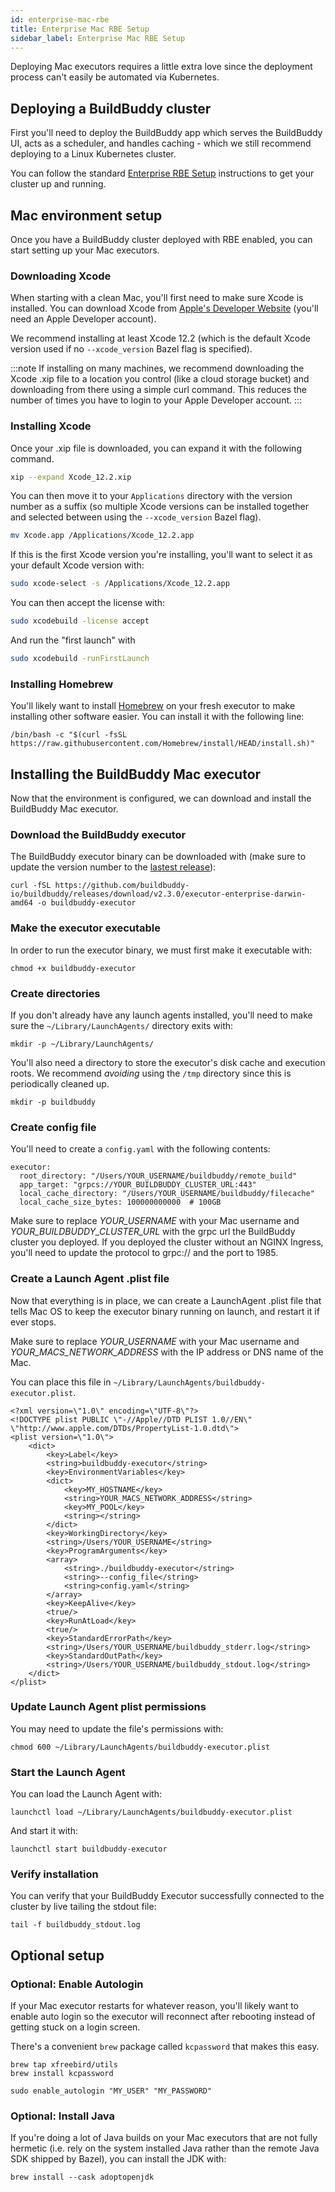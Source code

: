 ```yaml
---
id: enterprise-mac-rbe
title: Enterprise Mac RBE Setup
sidebar_label: Enterprise Mac RBE Setup
--- 
```


Deploying Mac executors requires a little extra love since the deployment process can't easily be automated via Kubernetes.

## Deploying a BuildBuddy cluster

First you'll need to deploy the BuildBuddy app which serves the BuildBuddy UI, acts as a scheduler, and handles caching - which we still recommend deploying to a Linux Kubernetes cluster. 

You can follow the standard [Enterprise RBE Setup](enterprise-rbe.md) instructions to get your cluster up and running.

## Mac environment setup

Once you have a BuildBuddy cluster deployed with RBE enabled, you can start setting up your Mac executors.

### Downloading Xcode

When starting with a clean Mac, you'll first need to make sure Xcode is installed. You can download Xcode from [Apple's Developer Website](https://developer.apple.com/download/more/) (you'll need an Apple Developer account).

We recommend installing at least Xcode 12.2 (which is the default Xcode version used if no `--xcode_version` Bazel flag is specified).

:::note
If installing on many machines, we recommend downloading the Xcode .xip file to a location you control (like a cloud storage bucket) and downloading from there using a simple curl command. This reduces the number of times you have to login to your Apple Developer account.
:::

### Installing Xcode

Once your .xip file is downloaded, you can expand it with the following command.

```sh
xip --expand Xcode_12.2.xip
```

You can then move it to your `Applications` directory with the version number as a suffix (so multiple Xcode versions can be installed together and selected between using the `--xcode_version` Bazel flag).

```sh
mv Xcode.app /Applications/Xcode_12.2.app
```

If this is the first Xcode version you're installing, you'll want to select it as your default Xcode version with:
```sh
sudo xcode-select -s /Applications/Xcode_12.2.app
```

You can then accept the license with:
```sh
sudo xcodebuild -license accept
```

And run the "first launch" with
```sh
sudo xcodebuild -runFirstLaunch
```


### Installing Homebrew

You'll likely want to install [Homebrew](https://brew.sh/) on your fresh executor to make installing other software easier. You can install it with the following line:

```
/bin/bash -c "$(curl -fsSL https://raw.githubusercontent.com/Homebrew/install/HEAD/install.sh)"
```

## Installing the BuildBuddy Mac executor

Now that the environment is configured, we can download and install the BuildBuddy Mac executor.

### Download the BuildBuddy executor

The BuildBuddy executor binary can be downloaded with (make sure to update the version number to the [lastest release](https://github.com/buildbuddy-io/buildbuddy/releases)):
```
curl -fSL https://github.com/buildbuddy-io/buildbuddy/releases/download/v2.3.0/executor-enterprise-darwin-amd64 -o buildbuddy-executor
```

### Make the executor executable

In order to run the executor binary, we must first make it executable with:
```
chmod +x buildbuddy-executor
```

### Create directories

If you don't already have any launch agents installed, you'll need to make sure the `~/Library/LaunchAgents/` directory exits with:
```
mkdir -p ~/Library/LaunchAgents/
```

You'll also need a directory to store the executor's disk cache and execution roots. We recommend *avoiding* using the `/tmp` directory since this is periodically cleaned up.
```
mkdir -p buildbuddy
```


### Create config file

You'll need to create a `config.yaml` with the following contents:

```
executor:
  root_directory: "/Users/YOUR_USERNAME/buildbuddy/remote_build"
  app_target: "grpcs://YOUR_BUILDBUDDY_CLUSTER_URL:443"
  local_cache_directory: "/Users/YOUR_USERNAME/buildbuddy/filecache"
  local_cache_size_bytes: 100000000000  # 100GB
```

Make sure to replace *YOUR_USERNAME* with your Mac username and *YOUR_BUILDBUDDY_CLUSTER_URL* with the grpc url the BuildBuddy cluster you deployed. If you deployed the cluster without an NGINX Ingress, you'll need to update the protocol to grpc:// and the port to 1985.

### Create a Launch Agent .plist file

Now that everything is in place, we can create a LaunchAgent .plist file that tells Mac OS to keep the executor binary running on launch, and restart it if ever stops.

Make sure to replace *YOUR_USERNAME* with your Mac username and *YOUR_MACS_NETWORK_ADDRESS* with the IP address or DNS name of the Mac.

You can place this file in `~/Library/LaunchAgents/buildbuddy-executor.plist`.

```
<?xml version=\"1.0\" encoding=\"UTF-8\"?>
<!DOCTYPE plist PUBLIC \"-//Apple//DTD PLIST 1.0//EN\" \"http://www.apple.com/DTDs/PropertyList-1.0.dtd\">
<plist version=\"1.0\">
    <dict>
        <key>Label</key>
        <string>buildbuddy-executor</string>
        <key>EnvironmentVariables</key>
        <dict>
            <key>MY_HOSTNAME</key>
            <string>YOUR_MACS_NETWORK_ADDRESS</string>
            <key>MY_POOL</key>
            <string></string>
        </dict>
        <key>WorkingDirectory</key>
        <string>/Users/YOUR_USERNAME</string>
        <key>ProgramArguments</key>
        <array>
            <string>./buildbuddy-executor</string>
            <string>--config_file</string>
            <string>config.yaml</string>
        </array>
        <key>KeepAlive</key>
        <true/>
        <key>RunAtLoad</key>
        <true/>
        <key>StandardErrorPath</key>
        <string>/Users/YOUR_USERNAME/buildbuddy_stderr.log</string>
        <key>StandardOutPath</key>
        <string>/Users/YOUR_USERNAME/buildbuddy_stdout.log</string>
    </dict>
</plist>
```

### Update Launch Agent plist permissions

You may need to update the file's permissions with:
```
chmod 600 ~/Library/LaunchAgents/buildbuddy-executor.plist
```

### Start the Launch Agent

You can load the Launch Agent with:
```
launchctl load ~/Library/LaunchAgents/buildbuddy-executor.plist
```

And start it with:
```
launchctl start buildbuddy-executor
```

### Verify installation

You can verify that your BuildBuddy Executor successfully connected to the cluster by live tailing the stdout file:
```
tail -f buildbuddy_stdout.log
```

## Optional setup

### Optional: Enable Autologin

If your Mac executor restarts for whatever reason, you'll likely want to enable auto login so the executor will reconnect after rebooting instead of getting stuck on a login screen.

There's a convenient `brew` package called `kcpassword` that makes this easy.

```
brew tap xfreebird/utils
brew install kcpassword

sudo enable_autologin "MY_USER" "MY_PASSWORD"
```

### Optional: Install Java

If you're doing a lot of Java builds on your Mac executors that are not fully hermetic (i.e. rely on the system installed Java rather than the remote Java SDK shipped by Bazel), you can install the JDK with:
```
brew install --cask adoptopenjdk
```

